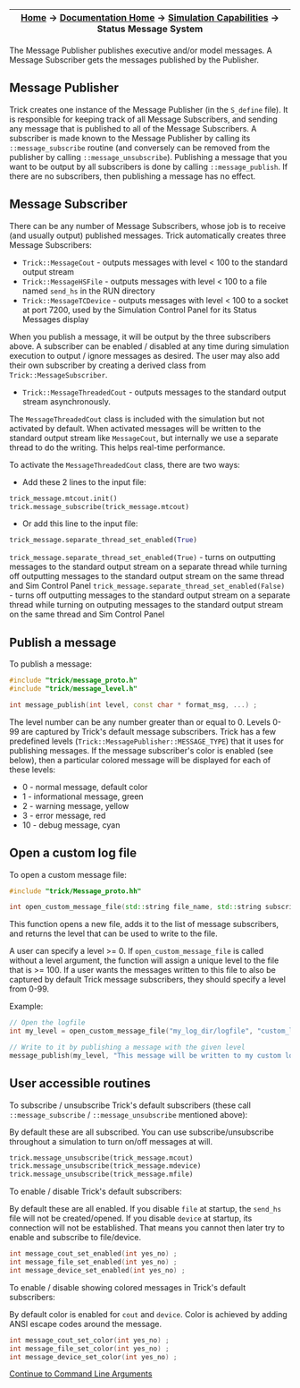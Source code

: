 | [Home](/trick) → [Documentation Home](../Documentation-Home) → [Simulation Capabilities](Simulation-Capabilities) → Status Message System |
|------------------------------------------------------------------|

The Message Publisher publishes executive and/or model messages. A Message Subscriber gets the messages published by the Publisher.

## Message Publisher 

Trick creates one instance of the Message Publisher (in the `S_define` file). It is responsible for keeping track of all Message Subscribers,
and sending any message that is published to all of the Message Subscribers. A subscriber is made known to the Message Publisher by calling its
`::message_subscribe` routine (and conversely can be removed from the publisher by calling `::message_unsubscribe`).
Publishing a message that you want to be output by all subscribers is done by calling `::message_publish`.
If there are no subscribers, then publishing a message has no effect.

## Message Subscriber

There can be any number of Message Subscribers, whose job is to receive (and usually output) published messages. Trick automatically creates three Message Subscribers:
- `Trick::MessageCout` - outputs messages with level < 100 to the standard output stream
- `Trick::MessageHSFile` - outputs messages with level < 100 to a file named `send_hs` in the RUN directory
- `Trick::MessageTCDevice` - outputs messages with level < 100 to a socket at port 7200, used by the Simulation Control Panel for its Status Messages display

When you publish a message, it will be output by the three subscribers above.
A subscriber can be enabled / disabled at any time during simulation execution to output / ignore messages as desired.
The user may also add their own subscriber by creating a derived class from `Trick::MessageSubscriber`.

- `Trick::MessageThreadedCout` - outputs messages to the standard output stream asynchronously.

The `MessageThreadedCout` class is included with the simulation but not activated by default.  When activated messages will be written to the standard output stream like `MessageCout`, but internally we use a separate thread to do the writing.  This helps real-time performance.

To activate the `MessageThreadedCout` class, there are two ways:
- Add these 2 lines to the input file:

```python
trick_message.mtcout.init()
trick.message_subscribe(trick_message.mtcout)
```

- Or add this line to the input file:
```python
trick_message.separate_thread_set_enabled(True)
```

`trick_message.separate_thread_set_enabled(True)`  - turns on outputting messages to the standard output stream on a separate thread while turning off outputting messages to the standard output stream on the same thread and Sim Control Panel
`trick_message.separate_thread_set_enabled(False)` - turns off outputting messages to the standard output stream on a separate thread while turning on outputing messages to the standard output stream on the same thread and Sim Control Panel 

## Publish a message

To publish a message:

```cpp
#include "trick/message_proto.h"
#include "trick/message_level.h"

int message_publish(int level, const char * format_msg, ...) ;
```

The level number can be any number greater than or equal to 0. Levels 0-99 are captured by Trick's default message subscribers. Trick has a few predefined levels (`Trick::MessagePublisher::MESSAGE_TYPE`) that it uses for publishing messages.
If the message subscriber's color is enabled (see below), then a particular colored message will be displayed for each of these levels:
- 0 - normal message, default color
- 1 - informational message, green
- 2 - warning message, yellow
- 3 - error message, red
- 10 - debug message, cyan

## Open a custom log file

To open a custom message file:

```cpp
#include "trick/Message_proto.hh"

int open_custom_message_file(std::string file_name, std::string subscriber_name, int level = -1);
```

This function opens a new file, adds it to the list of message subscribers, and returns the level that can be used to write to the file.

A user can specify a level >= 0. If `open_custom_message_file` is called without a level argument, the function will assign a unique level to the file that is >= 100. If a user wants the messages written to this file to also be captured by default Trick message subscribers, they should specify a level from 0-99. 

Example:
```cpp
// Open the logfile
int my_level = open_custom_message_file("my_log_dir/logfile", "custom_log");

// Write to it by publishing a message with the given level
message_publish(my_level, "This message will be written to my custom logfile");
```

## User accessible routines

To subscribe / unsubscribe Trick's default subscribers (these call `::message_subscribe` / `::message_unsubscribe` mentioned above):

By default these are all subscribed. You can use subscribe/unsubscribe throughout a simulation to turn on/off messages at will.

```python
trick.message_unsubscribe(trick_message.mcout)
trick.message_unsubscribe(trick_message.mdevice)
trick.message_unsubscribe(trick_message.mfile)
```

To enable / disable Trick's default subscribers:

By default these are all enabled. If you disable `file` at startup, the `send_hs` file will not be created/opened. If you disable `device` at startup, its connection will not be established.
That means you cannot then later try to enable and subscribe to file/device.

```cpp
int message_cout_set_enabled(int yes_no) ;
int message_file_set_enabled(int yes_no) ;
int message_device_set_enabled(int yes_no) ;
```

To enable / disable showing colored messages in Trick's default subscribers:

By default color is enabled for `cout` and `device`. Color is achieved by adding ANSI escape codes around the message.

```cpp
int message_cout_set_color(int yes_no) ;
int message_file_set_color(int yes_no) ;
int message_device_set_color(int yes_no) ;
```

[Continue to Command Line Arguments](Command-Line-Arguments)

